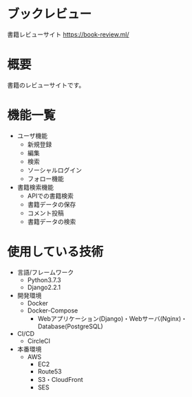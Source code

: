 # ブックレビュー
書籍レビューサイト
https://book-review.ml/

# 概要
書籍のレビューサイトです。

# 機能一覧
- ユーザ機能
  - 新規登録
  - 編集
  - 検索
  - ソーシャルログイン
  - フォロー機能
- 書籍検索機能
  - APIでの書籍検索
  - 書籍データの保存
  - コメント投稿
  - 書籍データの検索
# 使用している技術
- 言語/フレームワーク
  - Python3.7.3
  - Django2.2.1
- 開発環境
  - Docker
  - Docker-Compose
    - Webアプリケーション(Django)・Webサーバ(Nginx)・Database(PostgreSQL)
- CI/CD
  - CircleCI
- 本番環境
  - AWS
    - EC2
    - Route53
    - S3・CloudFront
    - SES

